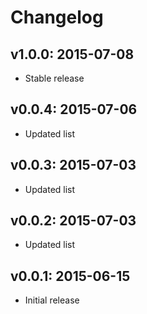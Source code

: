 # Changelog

## v1.0.0: 2015-07-08

- Stable release

## v0.0.4: 2015-07-06

- Updated list

## v0.0.3: 2015-07-03

- Updated list

## v0.0.2: 2015-07-03

- Updated list

## v0.0.1: 2015-06-15

- Initial release
